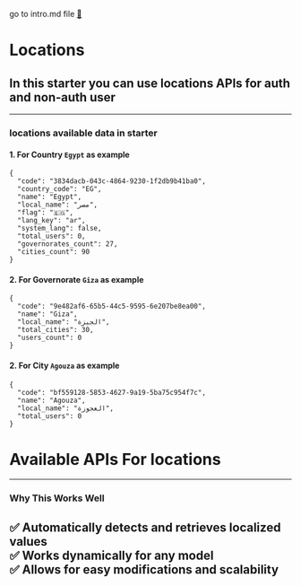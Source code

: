 go to intro.md file [🔗](../intro.md)
# Locations

## In this starter you can use locations APIs for auth and non-auth user

---

### **locations available data in starter**

#### **1. For Country** `Egypt` as example

```json5
{
  "code": "3834dacb-043c-4864-9230-1f2db9b41ba0",
  "country_code": "EG",
  "name": "Egypt",
  "local_name": "مصر",
  "flag": "🇪🇬",
  "lang_key": "ar",
  "system_lang": false,
  "total_users": 0,
  "governorates_count": 27,
  "cities_count": 90
}
```

#### **2. For Governorate** `Giza` as example

```json5  
{
  "code": "9e482af6-65b5-44c5-9595-6e207be8ea00",
  "name": "Giza",
  "local_name": "الجيزة",
  "total_cities": 30,
  "users_count": 0
}
```

#### **2. For City** `Agouza` as example

```json5  
{
  "code": "bf559128-5853-4627-9a19-5ba75c954f7c",
  "name": "Agouza",
  "local_name": "العجوزة",
  "total_users": 0
}
```

# Available APIs For locations

---

### **Why This Works Well**

✅ Automatically detects and retrieves localized values  
✅ Works dynamically for any model  
✅ Allows for easy modifications and scalability
---